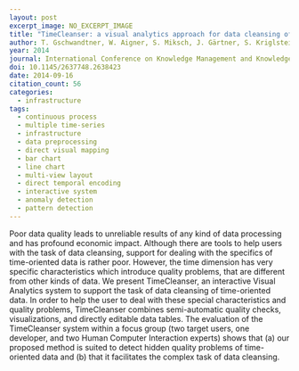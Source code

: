 ```yaml
---
layout: post
excerpt_image: NO_EXCERPT_IMAGE
title: "TimeCleanser: a visual analytics approach for data cleansing of time-oriented data"
author: T. Gschwandtner, W. Aigner, S. Miksch, J. Gärtner, S. Kriglstein, M. Pohl & Nikolaus Suchy
year: 2014
journal: International Conference on Knowledge Management and Knowledge Technologies
doi: 10.1145/2637748.2638423
date: 2014-09-16
citation_count: 56
categories:
  - infrastructure
tags:
  - continuous process
  - multiple time-series
  - infrastructure
  - data preprocessing
  - direct visual mapping
  - bar chart
  - line chart
  - multi-view layout
  - direct temporal encoding
  - interactive system
  - anomaly detection
  - pattern detection
---
```

Poor data quality leads to unreliable results of any kind of data processing and has profound economic impact. Although there are tools to help users with the task of data cleansing, support for dealing with the specifics of time-oriented data is rather poor. However, the time dimension has very specific characteristics which introduce quality problems, that are different from other kinds of data. We present TimeCleanser, an interactive Visual Analytics system to support the task of data cleansing of time-oriented data. In order to help the user to deal with these special characteristics and quality problems, TimeCleanser combines semi-automatic quality checks, visualizations, and directly editable data tables. The evaluation of the TimeCleanser system within a focus group (two target users, one developer, and two Human Computer Interaction experts) shows that (a) our proposed method is suited to detect hidden quality problems of time-oriented data and (b) that it facilitates the complex task of data cleansing.
